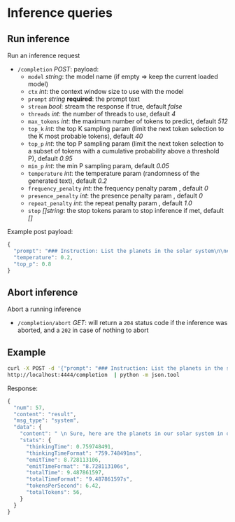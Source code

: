 # Inference queries

## Run inference

Run an inference request

- `/completion` *POST*: payload:
  - `model` *string*: the model name (if empty => keep the current loaded model)
  - `ctx` *int*: the context window size to use with the model
  - `prompt` *string* **required**: the prompt text
  - `stream` *bool*: stream the response if true, default *false*
  - `threads` *int*: the number of threads to use, default *4*
  - `max_tokens` *int*: the maximum number of tokens to predict, default *512*
  - `top_k` *int*: the top K sampling param (limit the next token selection to the K most probable tokens), default *40*
  - `top_p` *int*: the top P sampling param (limit the next token selection to a subset of tokens with a cumulative probability above a threshold P), default *0.95*
  - `min_p` *int*: the min P sampling param, default *0.05*
  - `temperature` *int*: the temperature param (randomness of the generated text), default *0.2*
  - `frequency_penalty` *int*: the frequency penalty param , default *0*
  - `presence_penalty` *int*: the presence penalty param , default *0*
  - `repeat_penalty` *int*: the repeat penalty param , default *1.0*
  - `stop` *[]string*: the stop tokens param to stop inference if met, default *[]*
  
Example post payload:

```js
{
  "prompt": "### Instruction: List the planets in the solar system\n\n### Response:",
  "temperature": 0.2,
  "top_p": 0.8
}
```

## Abort inference

Abort a running inference

- `/completion/abort` *GET*: will return a `204` status code if the inference was aborted, and a `202` in case of nothing to abort

## Example

```bash
curl -X POST -d '{"prompt": "### Instruction: List the planets in the solar system\n\n### Response:"}' \
http://localhost:4444/completion  | python -m json.tool
```

Response:

```js
{
  "num": 57,
  "content": "result",
  "msg_type": "system",
  "data": {
    "content": " \n Sure, here are the planets in our solar system in order from the sun:\n\n1. Mercury\n2. Venus\n3. Earth\n4. Mars\n5. Jupiter\n6. Saturn\n7. Uranus\n8. Neptune",
    "stats": {
      "thinkingTime": 0.759748491,
      "thinkingTimeFormat": "759.748491ms",
      "emitTime": 8.728113106,
      "emitTimeFormat": "8.728113106s",
      "totalTime": 9.487861597,
      "totalTimeFormat": "9.487861597s",
      "tokensPerSecond": 6.42,
      "totalTokens": 56,
    }
  }
}
```
